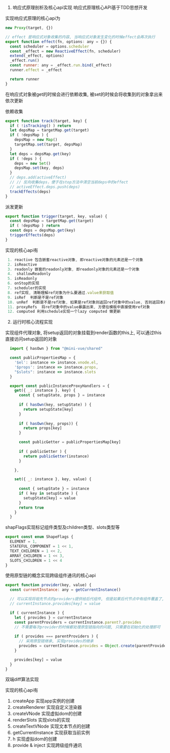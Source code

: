 1. 响应式原理剖析及核心api实现
  响应式原理核心API基于TDD思想开发

实现响应式原理的核心api为
```js
new Proxy(target, {})
```

```js
// effect 是响应式对象收集的内容, 当响应式对象发生变化的时候effect会再次执行
export function effect(fn, options: any = {}) {
  const scheduler = options.scheduler
  const _effect = new ReactiveEffect(fn, scheduler)
  extend(_effect, options)
  _effect.run()
  const runner: any = _effect.run.bind(_effect)
  runner.effect = _effect

  return runner
}
```

在响应式对象被get的时候会进行依赖收集, 被set的时候会将收集到的对象拿出来依次更新

依赖收集
```js
export function track(target, key) {
  if ( !isTracking() ) return
  let depsMap = targetMap.get(target)
  if ( !depsMap ) {
    depsMap = new Map()
    targetMap.set(target, depsMap)
  }
  let deps = depsMap.get(key)
  if ( !deps ) {
    deps = new Set()
    depsMap.set(key, deps)
  }
  // deps.add(activeEffect)
  // // 反向收集deps，便于在stop方法中清空当前deps中的effect
  // activeEffect.deps.push(deps)
  trackEffects(deps)
}
```

派发更新
```js
export function trigger(target, key, value) {
  const depsMap = targetMap.get(target)
  if ( !depsMap ) return
  const deps = depsMap.get(key)
  triggerEffects(deps)
}
```

实现的核心api有
```js
 1. reactive 包含嵌套reactive对象, 即reactive对象的元素还是一个对象
 2. isReactive
 3. readonly 嵌套的readonly对象, 即readonly对象的元素还是一个对象
 4.  shallowReadonly 
 5. isReadonly
 6. onStop的实现
 7. scheduler的实现
 8. ref实现, 清晰理解ref对象为什么要通过.value来获取值
 9. isRef  判断是不是ref对象
 10. unRef  判断是不是ref对象, 如果是ref对象则返回ref对象中的value, 否则返回本身
 11. proxyRefs  将ref对象中的value暴露出来, 方便在模板中直接使用ref对象
 12. computed 利用schedule实现一个lazy computed 懒更新
```

2. 运行时核心流程实现

实现组件代理对象, 将setup返回的对象挂载到render函数的this上, 可以通过this直接访问setup返回的对象
```js
  import { hasOwn } from "@mini-vue/shared"

  const publicPropertiesMap = {
    '$el': instance => instance.vnode.el,
    '$props': instance => instance.props,
    "$slots": instance => instance.slots
  }

  export const publicInstanceProxyHandlers = {
    get({ _: instance }, key) {
      const { setupState, props } = instance
      
      if ( hasOwn(key, setupState) ) {
        return setupState[key]
      }
      
      if ( hasOwn(key, props)) {
        return props[key]
      }

      const publicGetter = publicPropertiesMap[key]
      
      if ( publicGetter ) {
        return publicGetter(instance)
      }

    },

    set({ _: instance }, key, value) {
      
      const { setupState } = instance
      if ( key in setupState ) {
        setupState[key] = value
      }
      return true
    }
  }
```

shapFlags实现标记组件类型及children类型、slots类型等

```js
export const enum ShapeFlags {
  ELEMENT = 1,
  STATEFUL_COMPONENT = 1 << 1,
  TEXT_CHILDREN = 1 << 2,
  ARRAY_CHILDREN = 1 << 3,
  SLOTS_CHILDREN = 1 << 4
}
```

使用原型链的概念实现跨级组件通讯的核心api

```js
export function provider(key, value) {
  const currentInstance: any = getCurrentInstance()

  // 可以实现将祖先节点的providers提供给后代组件, 但是如果后代节点中有组件覆盖了, 那么在当前节点获取的providers将会被直接覆盖, 导致当前组件的数据源丢失
  // currentInstance.provides[key] = value

  if ( currentInstance ) {
    let { provides } = currentInstance
    const parentProviders = currentInstance.parent?.provides
    // 不需要每次provider的时候都处理原型链指向的问题, 只需要在初始化的处理即可
    
    if ( provides === parentProviders ) {
      // 采用原型链继承, 实现provides的继承
      provides = currentInstance.provides = Object.create(parentProviders)
    }

    provides[key] = value
  }
}
```

双端diff算法实现



实现的核心api有
  1. createApp 实现app实例的创建
  2. createRenderer 实现自定义渲染器
  3. createVNode 实现虚拟dom的创建
  4. renderSlots 实现slots的实现
  5. createTextVNode 实现文本节点的创建
  6. getCurrentInstance 实现获取当前实例
  7. h 实现虚拟dom的创建
  8. provide & inject 实现跨级组件通讯





